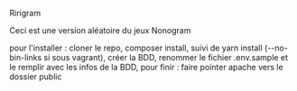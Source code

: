 Ririgram

Ceci est une version aléatoire du jeux Nonogram


pour l'installer : 
cloner le repo, 
composer install, 
suivi de yarn install (--no-bin-links si sous vagrant),
créer la BDD, 
renommer le fichier .env.sample et le remplir avec les infos de la BDD,
pour finir : faire pointer apache vers le dossier public

